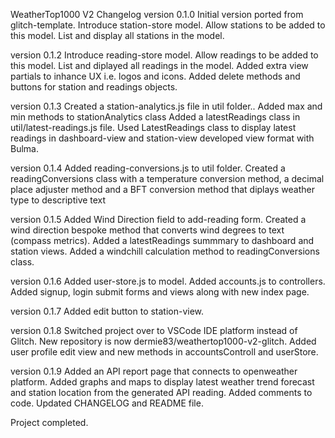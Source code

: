 WeatherTop1000 V2 Changelog
version 0.1.0
Initial version ported from glitch-template.
Introduce station-store model.
Allow stations to be added to this model.
List and display all stations in the model.

version 0.1.2
Introduce reading-store model.
Allow readings to be added to this model.
List and diplayed all readings in the model.
Added extra view partials to inhance UX i.e. logos and icons.
Added delete methods and buttons for station and readings objects.

version 0.1.3
Created a station-analytics.js file in util folder..
Added max and min methods to stationAnalytics class
Added a latestReadings class in util/latest-readings.js file.
Used LatestReadings class to display latest readings in dashboard-view and station-view
developed view format with Bulma.

version 0.1.4
Added reading-conversions.js to util folder.
Created a readingConversions class with a temperature conversion method, a decimal place 
adjuster method and a BFT conversion method that diplays weather type to descriptive text

version 0.1.5
Added Wind Direction field to add-reading form.
Created a wind direction bespoke method that converts wind degrees to text (compass metrics).
Added a latestReadings summmary to dashboard and station views. 
Added a windchill calculation method to readingConversions class.

version 0.1.6
Added user-store.js to model.
Added accounts.js to controllers.
Added signup, login submit forms and views along with new index page.

version 0.1.7
Added edit button to station-view.

version 0.1.8
Switched project over to VSCode IDE platform instead of Glitch.
New repository is now dermie83/weathertop1000-v2-glitch.
Added user profile edit view and new methods in accountsControll and userStore.

version 0.1.9
Added an API report page that connects to openweather platform.
Added graphs and maps to display latest weather trend forecast 
and station location from the generated API reading.
Added comments to code.
Updated CHANGELOG and README file.

Project completed.





